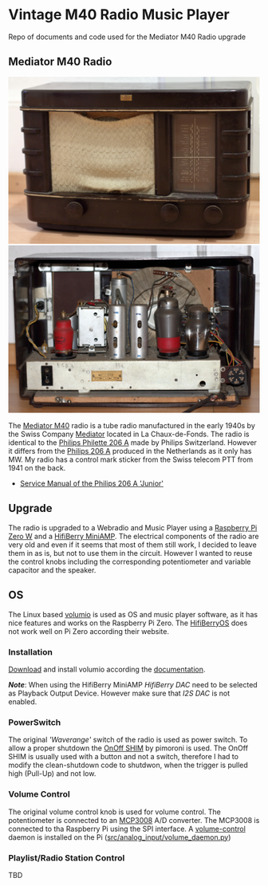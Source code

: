 # Vintage M40 Radio Music Player
Repo of documents and code used for the Mediator M40 Radio upgrade

## Mediator M40 Radio

<img src="img/Mediator_M40_original.jpg" width="600"><img src="img/Mediator_M40_inside_original.jpg" width="600">

The [Mediator M40](adiomuseum.org/r/mediator_40a.html) radio is a tube radio manufactured in the early 1940s by the Swiss Company [Mediator](https://www.radiomuseum.org/dsp_hersteller_detail.cfm?company_id=140) located in La Chaux-de-Fonds. The radio is identical to the [Philips Philette 206 A](https://www.radiomuseum.org/r/philips_philette_206a.html) made by Philips Switzerland. However it differs from the [Philips 206 A](https://www.radiomuseum.org/r/philips_206a206.html) produced in the Netherlands as it only has MW. 
My radio has a control mark sticker from the Swiss telecom PTT from 1941 on the back. 

- [Service Manual of the Philips 206 A 'Junior'](doc/Phillips_206_A_Junior.pdf)

## Upgrade
The radio is upgraded to a Webradio and Music Player using a [Raspberry Pi Zero W](https://www.raspberrypi.org/products/raspberry-pi-zero-w/) and a [HifiBerry MiniAMP](https://www.hifiberry.com/shop/boards/miniamp/). The electrical components of the radio are very old and even if it seems that most of them still work, I decided to leave them in as is, but not to use them in the circuit. However I wanted to reuse the control knobs including the corresponding potentiometer and variable capacitor and the speaker.

## OS
The Linux based [volumio](https://volumio.org/) is used as OS and music player software, as it has nice features and works on the Raspberry Pi Zero. The [HifiBerryOS](https://www.hifiberry.com/hifiberryos/) does not work well on Pi Zero according their website. 

### Installation
[Download](https://volumio.org/get-started/) and install volumio according the [documentation](https://cdn.volumio.org/wp-content/uploads/2019/01/Quick-Start-Guide-Volumio.pdf). 

___Note___: When using the HifiBerry MiniAMP _HifiBerry DAC_ need to be selected as Playback Output Device. However make sure that _I2S DAC_ is not enabled.
### PowerSwitch
The original _'Waverange'_ switch of the radio is used as power switch. To allow a proper shutdown the [OnOff SHIM](https://shop.pimoroni.com/products/onoff-shim) by pimoroni is used. The OnOff SHIM is usually used with a button and not a switch, therefore I had to modify the clean-shutdown code to shutdwon, when the trigger is pulled high (Pull-Up) and not low.

### Volume Control
The original volume control knob is used for volume control. The potentiometer is connected to an [MCP3008](doc/MCP3008.pdf) A/D converter. The MCP3008 is connected to tha Raspberry Pi using the SPI interface. A [volume-control](src/volume-control) daemon is installed on the Pi ([src/analog_input/volume_daemon.py](src/analog_input/volume_daemon.py))

### Playlist/Radio Station Control
TBD